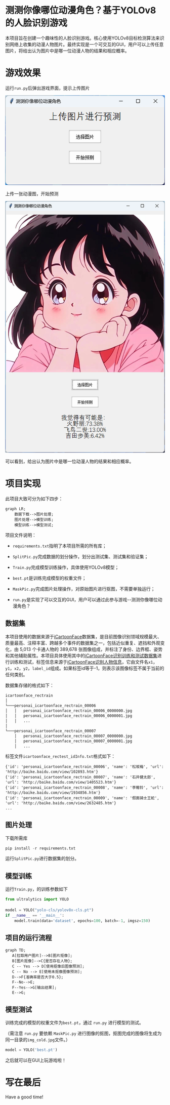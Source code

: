 # 测测你像哪位动漫角色？基于YOLOv8的人脸识别游戏

本项目旨在创建一个趣味性的人脸识别游戏。核心使用YOLOv8目标检测算法来识别网络上收集的动漫人物图片。最终实现是一个可交互的GUI，用户可以上传任意图片，将给出认为图片中是哪一位动漫人物的结果和相应概率。

# 游戏效果

运行`run.py`后弹出游戏界面，提示上传图片

![img](/img/0.png)

上传一张动漫图，开始预测

![img](/img/1.png)

可以看到，给出认为图片中是哪一位动漫人物的结果和相应概率。

# 项目实现

此项目大致可分为如下四步：

```mermaid
graph LR;
    数据下载-->图片处理;
    图片处理-->模型训练;
    模型训练-->模型测试;
```

项目文件说明：

- `requirements.txt`指明了本项目所需的所有库；

- `SplitPic.py`完成数据的划分操作，划分出测试集、测试集和验证集；

- `Train.py`完成模型训练操作，具体使用YOLOv8模型；

- `best.pt`是训练完成模型的权重文件；

- `MaskPic.py`完成图片处理操作，对原始图片进行抠图，不需要单独运行；

- `run.py`是实现了可以交互的GUI，用户可以通过此参与游戏--测测你像哪位动漫角色？

## 数据集

本项目使用的数据来源于[iCartoonFace](https://github.com/luxiangju-PersonAI/iCartoonFace)数据集，是目前图像识别领域规模最大、质量最高、注释丰富、跨越多个事件的数据集之一，包括近似重复、遮挡和外观变化，由 5,013 个卡通人物的 389,678 张图像组成，并标注了身份、边界框、姿势和其他辅助属性。本项目具体使用其中的[iCartoonFace识别训练和测试数据集](https://drive.google.com/drive/folders/1m6pAL9Wbn8B1td0hFUj9RVRrSweNKskW?usp=sharing)进行训练和测试，标签信息来源于[iCartoonFace识别人物信息](https://drive.google.com/file/d/1rOmoseZXAKG5y7mkEsVAoaWan2dIrMzD/view?usp=sharing)，它由文件名`x1`，`y1`，`x2`，`y2`，`label_id`组成。如果标签id等于-1，则表示该图像标签不属于当前的任何类别。

数据集存储的格式如下：
```
icartoonface_rectrain
│     
└───personai_icartoonface_rectrain_00006
│   │   personai_icartoonface_rectrain_00006_0000000.jpg
│   │   personai_icartoonface_rectrain_00006_0000001.jpg
│   │   ...
│  
└───personai_icartoonface_rectrain_00007
    │   personai_icartoonface_rectrain_00007_0000000.jpg
    │   personai_icartoonface_rectrain_00007_0000001.jpg
    │   ...
```

标签文件`icartoonface_rectest_idInfo.txt`格式如下：
```
{'id': 'personai_icartoonface_rectrain_00006', 'name': '松坂梅', 'url': 'http://baike.baidu.com/view/102893.htm'}
{'id': 'personai_icartoonface_rectrain_00007', 'name': '石井健太郎', 'url': 'http://baike.baidu.com/view/1405523.htm'}
{'id': 'personai_icartoonface_rectrain_00008', 'name': '李莓铃', 'url': 'http://baike.baidu.com/view/1934856.htm'}
{'id': 'personai_icartoonface_rectrain_00009', 'name': '假面骑士王蛇', 'url': 'http://baike.baidu.com/view/2632485.htm'}
...
```


## 图片处理

下载所需库

```python
pip install -r requirements.txt
```

运行`SplitPic.py`进行数据集的划分。

 ## 模型训练

运行`Train.py`，的训练参数如下

```python
from ultralytics import YOLO

model = YOLO("yolo-cls/yolov8x-cls.pt")
if __name__ == '__main__':
    model.train(data='dataset', epochs=100, batch=-1, imgsz=150)
```

## 项目的运行流程

```mermaid
graph TD;
   A[拉取用户图片]-->B[图片抠像];
   B[图片抠像]-->C{是否存在人物};
   C -- Yes --> D[使用抠像后图像预测];
   C -- No --> E[使用未抠像图像预测];
   D-->F{准确率是否大于0.5};
   F--No-->E;
   F--Yes-->G[输出结果];
   E-->G;
```

## 模型测试

训练完成的模型的权重文件为`best.pt`，通过 `run.py` 进行模型的测试。

（需注意 `run.py` 要依赖 `MaskPic.py` 进行图像的抠图，抠图完成的图像将生成为同一目录的`img_cold.jpg`文件。）

```python
model = YOLO('best.pt')
```

之后就可以在GUI上玩游戏啦！

# 写在最后

Have a good time!